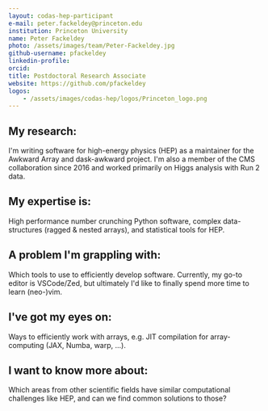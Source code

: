 ```yaml
---
layout: codas-hep-participant
e-mail: peter.fackeldey@princeton.edu
institution: Princeton University
name: Peter Fackeldey
photo: /assets/images/team/Peter-Fackeldey.jpg
github-username: pfackeldey
linkedin-profile:
orcid:
title: Postdoctoral Research Associate
website: https://github.com/pfackeldey
logos:
    - /assets/images/codas-hep/logos/Princeton_logo.png
---
```


## My research:

I'm writing software for high-energy physics (HEP) as a maintainer for the Awkward Array and dask-awkward project. I'm also a member of the CMS collaboration since 2016 and worked primarily on Higgs analysis with Run 2 data.

## My expertise is:

High performance number crunching Python software, complex data-structures (ragged & nested arrays), and statistical tools for HEP.

## A problem I'm grappling with:

Which tools to use to efficiently develop software. Currently, my go-to editor is VSCode/Zed, but ultimately I'd like to finally spend more time to learn (neo-)vim.

## I've got my eyes on:

Ways to efficiently work with arrays, e.g. JIT compilation for array-computing (JAX, Numba, warp, ...).

## I want to know more about:

Which areas from other scientific fields have similar computational challenges like HEP, and can we find common solutions to those?
